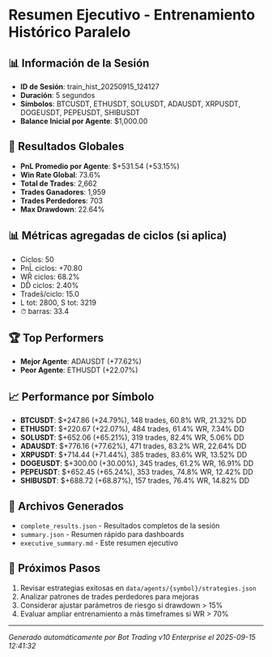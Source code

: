 # Resumen Ejecutivo - Entrenamiento Histórico Paralelo

## 📊 Información de la Sesión
- **ID de Sesión**: train_hist_20250915_124127
- **Duración**: 5 segundos
- **Símbolos**: BTCUSDT, ETHUSDT, SOLUSDT, ADAUSDT, XRPUSDT, DOGEUSDT, PEPEUSDT, SHIBUSDT
- **Balance Inicial por Agente**: $1,000.00

## 🎯 Resultados Globales
- **PnL Promedio por Agente**: $+531.54 (+53.15%)
- **Win Rate Global**: 73.6%
- **Total de Trades**: 2,662
- **Trades Ganadores**: 1,959
- **Trades Perdedores**: 703
- **Max Drawdown**: 22.64%

## 📊 Métricas agregadas de ciclos (si aplica)
- Ciclos: 50
- PnL̄ ciclos: +70.80
- WR̄ ciclos: 68.2%
- DD̄ ciclos: 2.40%
- Trades̄/ciclo: 15.0
- L tot: 2800, S tot: 3219
- ⏱̄ barras: 33.4


## 🏆 Top Performers
- **Mejor Agente**: ADAUSDT (+77.62%)
- **Peor Agente**: ETHUSDT (+22.07%)

## 📈 Performance por Símbolo
- **BTCUSDT**: $+247.86 (+24.79%), 148 trades, 60.8% WR, 21.32% DD
- **ETHUSDT**: $+220.67 (+22.07%), 484 trades, 61.4% WR, 7.34% DD
- **SOLUSDT**: $+652.06 (+65.21%), 319 trades, 82.4% WR, 5.06% DD
- **ADAUSDT**: $+776.16 (+77.62%), 471 trades, 83.2% WR, 22.64% DD
- **XRPUSDT**: $+714.44 (+71.44%), 385 trades, 83.6% WR, 13.52% DD
- **DOGEUSDT**: $+300.00 (+30.00%), 345 trades, 61.2% WR, 16.91% DD
- **PEPEUSDT**: $+652.45 (+65.24%), 353 trades, 74.8% WR, 12.42% DD
- **SHIBUSDT**: $+688.72 (+68.87%), 157 trades, 76.4% WR, 14.82% DD

## 📁 Archivos Generados
- `complete_results.json` - Resultados completos de la sesión
- `summary.json` - Resumen rápido para dashboards
- `executive_summary.md` - Este resumen ejecutivo

## 🎯 Próximos Pasos
1. Revisar estrategias exitosas en `data/agents/{symbol}/strategies.json`
2. Analizar patrones de trades perdedores para mejoras
3. Considerar ajustar parámetros de riesgo si drawdown > 15%
4. Evaluar ampliar entrenamiento a más timeframes si WR > 70%

---
*Generado automáticamente por Bot Trading v10 Enterprise el 2025-09-15 12:41:32*
